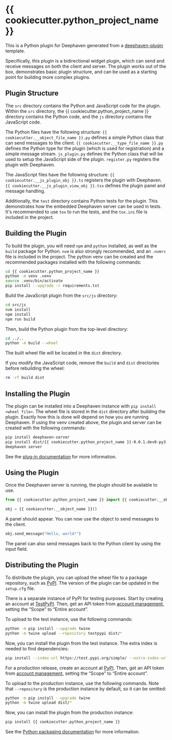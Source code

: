 # {{ cookiecutter.python_project_name }}

This is a Python plugin for Deephaven generated from a [deephaven-plugin](https://github.com/deephaven/deephaven-plugins) template.

Specifically, this plugin is a bidirectional widget plugin, which can send and receive messages on both the client and server.
The plugin works out of the box, demonstrates basic plugin structure, and can be used as a starting point for building more complex plugins.

## Plugin Structure

The `src` directory contains the Python and JavaScript code for the plugin.
Within the `src` directory, the {{ cookiecutter.python_project_name }} directory contains the Python code, and the `js` directory contains the JavaScript code.

The Python files have the following structure:
`{{ cookiecutter.__object_file_name }}.py` defines a simple Python class that can send messages to the client.
`{{ cookiecutter.__type_file_name }}.py` defines the Python type for the plugin (which is used for registration) and a simple message stream.
`js_plugin.py` defines the Python class that will be used to setup the JavaScript side of the plugin.
`register.py` registers the plugin with Deephaven.

The JavaScript files have the following structure:
`{{ cookiecutter.__js_plugin_obj }}.ts` registers the plugin with Deephaven.
`{{ cookiecutter.__js_plugin_view_obj }}.tsx` defines the plugin panel and message handling.

Additionally, the `test` directory contains Python tests for the plugin. This demonstrates how the embedded Deephaven server can be used in tests.
It's recommended to use `tox` to run the tests, and the `tox.ini` file is included in the project.

## Building the Plugin

To build the plugin, you will need `npm` and `python` installed, as well as the `build` package for Python.
`nvm` is also strongly recommended, and an `.nvmrc` file is included in the project.
The python venv can be created and the recommended packages installed with the following commands:
```sh
cd {{ cookiecutter.python_project_name }}
python -m venv .venv
source .venv/bin/activate
pip install --upgrade -r requirements.txt
```

Build the JavaScript plugin from the `src/js` directory:

```sh
cd src/js
nvm install
npm install
npm run build
```

Then, build the Python plugin from the top-level directory:

```sh
cd ../..
python -m build --wheel
```

The built wheel file will be located in the `dist` directory.

If you modify the JavaScript code, remove the `build` and `dist` directories before rebuilding the wheel:
```sh
rm -rf build dist
```

## Installing the Plugin

The plugin can be installed into a Deephaven instance with `pip install <wheel file>`.
The wheel file is stored in the `dist` directory after building the plugin.
Exactly how this is done will depend on how you are running Deephaven.
If using the venv created above, the plugin and server can be created with the following commands:
```sh
pip install deephaven-server
pip install dist/{{ cookiecutter.python_project_name }}-0.0.1.dev0-py3-none-any.whl
deephaven server
```
See the [plug-in documentation](https://deephaven.io/core/docs/how-to-guides/use-plugins/) for more information.

## Using the Plugin

Once the Deephaven server is running, the plugin should be available to use.

```python
from {{ cookiecutter.python_project_name }} import {{ cookiecutter.__object_name }}

obj = {{ cookiecutter.__object_name }}()
```

A panel should appear. You can now use the object to send messages to the client.

```python
obj.send_message("Hello, world!")
```

The panel can also send messages back to the Python client by using the input field.

## Distributing the Plugin
To distribute the plugin, you can upload the wheel file to a package repository, such as [PyPI](https://pypi.org/).
The version of the plugin can be updated in the `setup.cfg` file.

There is a separate instance of PyPI for testing purposes.
Start by creating an account at [TestPyPI](https://test.pypi.org/account/register/).
Then, get an API token from [account management](https://test.pypi.org/manage/account/#api-tokens), setting the “Scope” to “Entire account”.

To upload to the test instance, use the following commands:
```sh
python -m pip install --upgrade twine
python -m twine upload --repository testpypi dist/*
```

Now, you can install the plugin from the test instance. The extra index is needed to find dependencies:
```sh
pip install --index-url https://test.pypi.org/simple/ --extra-index-url https://pypi.org/simple/ {{ cookiecutter.python_project_name }}
```

For a production release, create an account at [PyPI](https://pypi.org/account/register/).
Then, get an API token from [account management](https://pypi.org/manage/account/#api-tokens), setting the “Scope” to “Entire account”.

To upload to the production instance, use the following commands. 
Note that `--repository` is the production instance by default, so it can be omitted:
```sh
python -m pip install --upgrade twine
python -m twine upload dist/*
```

Now, you can install the plugin from the production instance:
```sh
pip install {{ cookiecutter.python_project_name }}
```

See the [Python packaging documentation](https://packaging.python.org/en/latest/tutorials/packaging-projects/#uploading-the-distribution-archives) for more information.
